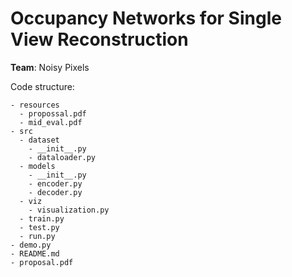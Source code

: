 # Occupancy Networks for Single View Reconstruction

__Team__: Noisy Pixels


Code structure:
```
- resources
  - propossal.pdf
  - mid_eval.pdf
- src
  - dataset
    - __init__.py
    - dataloader.py
  - models
    - __init__.py
    - encoder.py
    - decoder.py
  - viz
    - visualization.py
  - train.py
  - test.py
  - run.py
- demo.py
- README.md
- proposal.pdf
```
